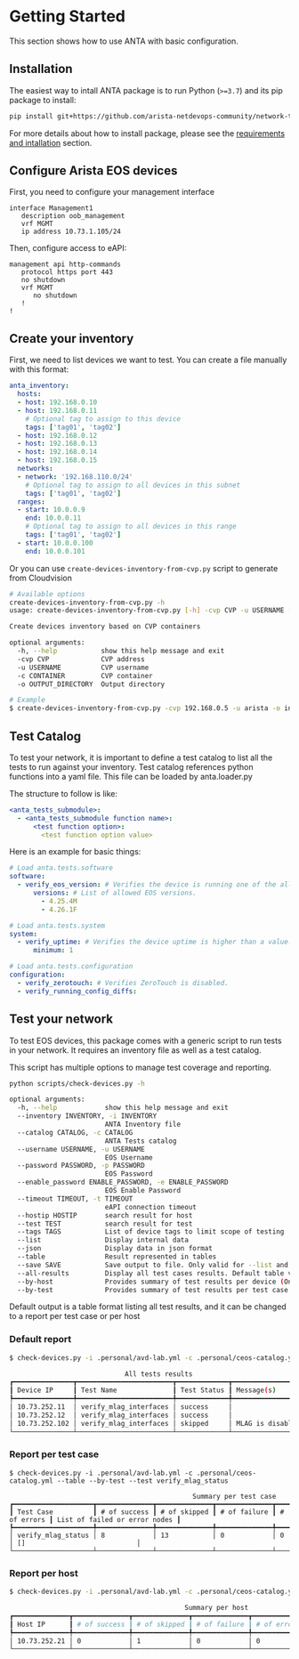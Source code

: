 # Getting Started

This section shows how to use ANTA with basic configuration.

## Installation

The easiest way to intall ANTA package is to run Python (`>=3.7`) and its pip package to install:

```bash
pip install git+https://github.com/arista-netdevops-community/network-test-automation.git
```

For more details about how to install package, please see the [requirements and intallation](./requirements-and-installation.md) section.

## Configure Arista EOS devices

First, you need to configure your management interface

```eos
interface Management1
   description oob_management
   vrf MGMT
   ip address 10.73.1.105/24
```

Then, configure access to eAPI:

```eos
management api http-commands
   protocol https port 443
   no shutdown
   vrf MGMT
      no shutdown
   !
!
```

## Create your inventory

First, we need to list devices we want to test. You can create a file manually with this format:

```yaml
anta_inventory:
  hosts:
  - host: 192.168.0.10
  - host: 192.168.0.11
    # Optional tag to assign to this device
    tags: ['tag01', 'tag02']
  - host: 192.168.0.12
  - host: 192.168.0.13
  - host: 192.168.0.14
  - host: 192.168.0.15
  networks:
  - network: '192.168.110.0/24'
    # Optional tag to assign to all devices in this subnet
    tags: ['tag01', 'tag02']
  ranges:
  - start: 10.0.0.9
    end: 10.0.0.11
    # Optional tag to assign to all devices in this range
    tags: ['tag01', 'tag02']
  - start: 10.0.0.100
    end: 10.0.0.101
```

Or you can use `create-devices-inventory-from-cvp.py` script to generate from Cloudvision

```bash
# Available options
create-devices-inventory-from-cvp.py -h
usage: create-devices-inventory-from-cvp.py [-h] -cvp CVP -u USERNAME [-c CONTAINER] -o OUTPUT_DIRECTORY

Create devices inventory based on CVP containers

optional arguments:
  -h, --help           show this help message and exit
  -cvp CVP             CVP address
  -u USERNAME          CVP username
  -c CONTAINER         CVP container
  -o OUTPUT_DIRECTORY  Output directory

# Example
$ create-devices-inventory-from-cvp.py -cvp 192.168.0.5 -u arista -o inventory -c Spine
```
## Test Catalog

To test your network, it is important to define a test catalog to list all the tests to run against your inventory. Test catalog references python functions into a yaml file. This file can be loaded by anta.loader.py

The structure to follow is like:

```yaml
<anta_tests_submodule>:
  - <anta_tests_submodule function name>:
      <test function option>:
        <test function option value>
```

Here is an example for basic things:

```yaml
# Load anta.tests.software
software:
  - verify_eos_version: # Verifies the device is running one of the allowed EOS version.
      versions: # List of allowed EOS versions.
        - 4.25.4M
        - 4.26.1F

# Load anta.tests.system
system:
  - verify_uptime: # Verifies the device uptime is higher than a value.
      minimum: 1

# Load anta.tests.configuration
configuration:
  - verify_zerotouch: # Verifies ZeroTouch is disabled.
  - verify_running_config_diffs:
```

## Test your network

To test EOS devices, this package comes with a generic script to run tests in your network. It requires an inventory file as well as a test catalog.

This script has multiple options to manage test coverage and reporting.

```bash
python scripts/check-devices.py -h

optional arguments:
  -h, --help            show this help message and exit
  --inventory INVENTORY, -i INVENTORY
                        ANTA Inventory file
  --catalog CATALOG, -c CATALOG
                        ANTA Tests catalog
  --username USERNAME, -u USERNAME
                        EOS Username
  --password PASSWORD, -p PASSWORD
                        EOS Password
  --enable_password ENABLE_PASSWORD, -e ENABLE_PASSWORD
                        EOS Enable Password
  --timeout TIMEOUT, -t TIMEOUT
                        eAPI connection timeout
  --hostip HOSTIP       search result for host
  --test TEST           search result for test
  --tags TAGS           List of device tags to limit scope of testing
  --list                Display internal data
  --json                Display data in json format
  --table               Result represented in tables
  --save SAVE           Save output to file. Only valid for --list and --json
  --all-results         Display all test cases results. Default table view (Only valid with --table)
  --by-host             Provides summary of test results per device (Only valid with --table)
  --by-test             Provides summary of test results per test case (Only valid with --table)
```

Default output is a table format listing all test results, and it can be changed to a report per test case or per host

### Default report

```bash
$ check-devices.py -i .personal/avd-lab.yml -c .personal/ceos-catalog.yml --table

                             All tests results
┏━━━━━━━━━━━━━━━┳━━━━━━━━━━━━━━━━━━━━━━━━┳━━━━━━━━━━━━━┳━━━━━━━━━━━━━━━━━━┓
┃ Device IP     ┃ Test Name              ┃ Test Status ┃ Message(s)       ┃
┡━━━━━━━━━━━━━━━╇━━━━━━━━━━━━━━━━━━━━━━━━╇━━━━━━━━━━━━━╇━━━━━━━━━━━━━━━━━━┩
│ 10.73.252.11  │ verify_mlag_interfaces │ success     │                  │
│ 10.73.252.12  │ verify_mlag_interfaces │ success     │                  │
│ 10.73.252.102 │ verify_mlag_interfaces │ skipped     │ MLAG is disabled │
└───────────────┴────────────────────────┴─────────────┴──────────────────┘
```

### Report per test case

```
$ check-devices.py -i .personal/avd-lab.yml -c .personal/ceos-catalog.yml --table --by-test --test verify_mlag_status

                                              Summary per test case
┏━━━━━━━━━━━━━━━━━━━━┳━━━━━━━━━━━━━━┳━━━━━━━━━━━━━━┳━━━━━━━━━━━━━━┳━━━━━━━━━━━━━┳━━━━━━━━━━━━━━━━━━━━━━━━━━━━━━━┓
┃ Test Case          ┃ # of success ┃ # of skipped ┃ # of failure ┃ # of errors ┃ List of failed or error nodes ┃
┡━━━━━━━━━━━━━━━━━━━━╇━━━━━━━━━━━━━━╇━━━━━━━━━━━━━━╇━━━━━━━━━━━━━━╇━━━━━━━━━━━━━╇━━━━━━━━━━━━━━━━━━━━━━━━━━━━━━━┩
│ verify_mlag_status │ 8            │ 13           │ 0            │ 0           │ []                            │
└────────────────────┴──────────────┴──────────────┴──────────────┴─────────────┴───────────────────────────────┘
```

### Report per host

```bash
$ check-devices.py -i .personal/avd-lab.yml -c .personal/ceos-catalog.yml --table --by-host --test verify_mlag_status --hostip 10.73.252.21

                                            Summary per host
┏━━━━━━━━━━━━━━┳━━━━━━━━━━━━━━┳━━━━━━━━━━━━━━┳━━━━━━━━━━━━━━┳━━━━━━━━━━━━━┳━━━━━━━━━━━━━━━━━━━━━━━━━━━━┓
┃ Host IP      ┃ # of success ┃ # of skipped ┃ # of failure ┃ # of errors ┃ List of failed ortest case ┃
┡━━━━━━━━━━━━━━╇━━━━━━━━━━━━━━╇━━━━━━━━━━━━━━╇━━━━━━━━━━━━━━╇━━━━━━━━━━━━━╇━━━━━━━━━━━━━━━━━━━━━━━━━━━━┩
│ 10.73.252.21 │ 0            │ 1            │ 0            │ 0           │ []                         │
└──────────────┴──────────────┴──────────────┴──────────────┴─────────────┴────────────────────────────┘
```